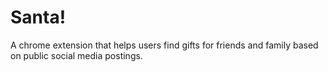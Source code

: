 # Santa!
A chrome extension that helps users find gifts for friends and family based on public social media postings. 
